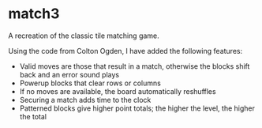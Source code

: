 # match3
A recreation of the classic tile matching game.

Using the code from Colton Ogden, I have added the following features:
  - Valid moves are those that result in a match, otherwise the blocks shift back and an error sound plays
  - Powerup blocks that clear rows or columns
  - If no moves are available, the board automatically reshuffles
  - Securing a match adds time to the clock
  - Patterned blocks give higher point totals; the higher the level, the higher the total
